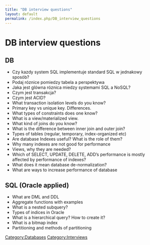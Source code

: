 ```yaml
---
title: "DB interview questions"
layout: default
permalink: /index.php/DB_interview_questions
---
```


# DB interview questions

## DB
- Czy kazdy system SQL implementuje standard SQL w jednakowy sposób? 
- Podaj róznice pomiedzy tabela a perspektywa 
- Jaka jest glówna róznica miedzy systemami SQL a NoSQL? 
- Czym jest transakcja?  
- Czym jest ACID? 
- What transaction isolation levels do you know? 
- Primary key vs unique key. Differences. 
- What types of constraints does one know? 
- What is a view/materialized view. 
- What kind of joins do you know? 
- What is the difference between inner join and outer join? 
- Types of tables (regular, temporary, index-organized etc) 
- Are database Indexes useful? What is the role of them? 
- Why many indexes are not good for performance 
- Views, why they are needed? 
- Which of SELECT, UPDATE, DELETE, ADD’s performance is mostly affected by performance of indexes? 
- What does it mean database de-normalization? 
- What are ways to increase performance of database 


## SQL (Oracle applied)
- What are DML and DDL
- Aggregate functions with examples
- What is a nested subquery?
- Types of indices in Oracle
- What is a hierarchical query? How to create it?
- What is a bitmap index
- Partitioning and methods of partitioning

[Category:Databases](Category_Databases)
[Category:Interviews](Category_Interviews)
